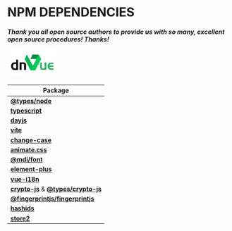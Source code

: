 # NPM DEPENDENCIES

***Thank you all open source authors to provide us with so many, excellent open source procedures! Thanks!***

![dnVue](../assets/Icons/App.png)

|Package|
|---------|
|**[@types/node](https://www.npmjs.com/package/@types/node)**|
|**[typescript](https://www.npmjs.com/package/typescript)**|
|**[dayjs](https://www.npmjs.com/package/dayjs)**|
|**[vite](https://www.npmjs.com/package/vite)**|
|**[change-case](https://www.npmjs.com/package/change-case)**|
|**[animate.css](https://www.npmjs.com/package/animate.css)**|
|**[@mdi/font](https://www.npmjs.com/package/@mdi/font)**|
|**[element-plus](https://www.npmjs.com/package/element-plus)**|
|**[vue-i18n](https://www.npmjs.com/package/vue-i18n)**|
|**[crypto-js](https://www.npmjs.com/package/crypto-js)** & **[@types/crypto-js](https://www.npmjs.com/package/@types/crypto-js)**|
|**[@fingerprintjs/fingerprintjs](https://www.npmjs.com/package/@fingerprintjs/fingerprintjs)**|
|**[hashids](https://www.npmjs.com/package/hashids)**|
|**[store2](https://www.npmjs.com/package/store2)**|